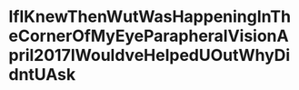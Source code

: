 # IfIKnewThenWutWasHappeningInTheCornerOfMyEyeParapheralVisionApril2017IWouldveHelpedUOutWhyDidntUAsk